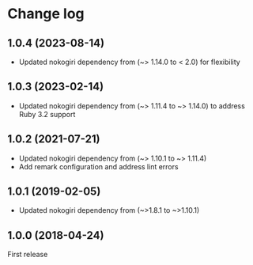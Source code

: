 # Change log
## 1.0.4 (2023-08-14)

* Updated nokogiri dependency from (~> 1.14.0 to < 2.0) for flexibility

## 1.0.3 (2023-02-14)

* Updated nokogiri dependency from (~> 1.11.4 to ~> 1.14.0) to address Ruby 3.2 support

## 1.0.2 (2021-07-21)

* Updated nokogiri dependency from (~> 1.10.1 to ~> 1.11.4)
* Add remark configuration and address lint errors

## 1.0.1 (2019-02-05)

* Updated nokogiri dependency from (~>1.8.1 to ~>1.10.1)

## 1.0.0 (2018-04-24)

First release
